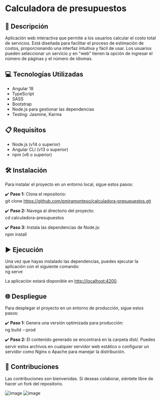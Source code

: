 # Calculadora de presupuestos

## 📄 Descripción

Aplicación web interactiva que permite a los usuarios calcular el costo total de servicios. Está diseñada para facilitar el proceso de estimación de costos, proporcionando una interfaz intuitiva y fácil de usar. Los usuarios pueden seleccionar un servicio y en "web" tienen la opción de ingresar el número de páginas y el número de idiomas.

## 💻 Tecnologías Utilizadas

- Angular 18
- TypeScript
- SASS
- Bootstrap
- Node.js para gestionar las dependencias
- Testing: Jasmine, Karma

## 📋 Requisitos

- Node.js (v14 o superior)
- Angular CLI (v13 o superior)
- npm (v6 o superior)

## 🛠️ Instalación

Para instalar el proyecto en un entorno local, sigue estos pasos:

✔️ **Paso 1:** Clona el repositorio:  
git clone https://github.com/pmiramonteso/calculadora-presupuestos.git

✔️ **Paso 2:** Navega al directorio del proyecto:  
cd calculadora-presupuestos

✔️ **Paso 3:** Instala las dependencias de Node.js:  
npm install

## ▶️ Ejecución

Una vez que hayas instalado las dependencias, puedes ejecutar la aplicación con el siguiente comando:  
ng serve

La aplicación estará disponible en [http://localhost:4200](http://localhost:4200).

## 🌐 Despliegue

Para desplegar el proyecto en un entorno de producción, sigue estos pasos:

✔️ **Paso 1:** Genera una versión optimizada para producción:  
ng build --prod

✔️ **Paso 2:** El contenido generado se encontrará en la carpeta dist/. Puedes servir estos archivos en cualquier servidor web estático o configurar un servidor como Nginx o Apache para manejar la distribución.

## 🤝 Contribuciones

Las contribuciones son bienvenidas. Si deseas colaborar, siéntete libre de hacer un fork del repositorio.


![image](https://github.com/user-attachments/assets/88718841-8449-41a7-acc4-36a97697a26e)
![image](https://github.com/user-attachments/assets/2c2a569c-aef7-4a7e-9a1c-d0a25268b3eb)
